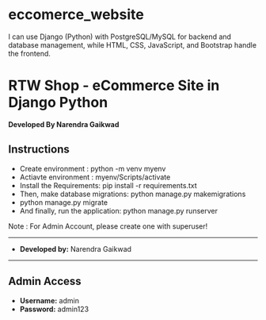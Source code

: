 # eccomerce_website
I can use Django (Python) with PostgreSQL/MySQL for backend and database management, while HTML, CSS, JavaScript, and Bootstrap handle the frontend.

# **RTW Shop - eCommerce Site in Django Python**


**Developed By Narendra Gaikwad**

## **Instructions**
- Create environment : python -m venv myenv
- Actiavte environment : myenv/Scripts/activate
- Install the Requirements: pip install -r requirements.txt
- Then, make database migrations: python manage.py makemigrations
- python manage.py migrate
- And finally, run the application: python manage.py runserver

Note : For Admin Account, please create one with superuser!

------------------------------------------------------------
- **Developed by:** Narendra Gaikwad

------------------------------------------------------------
## Admin Access
- **Username:** admin
- **Password:** admin123
